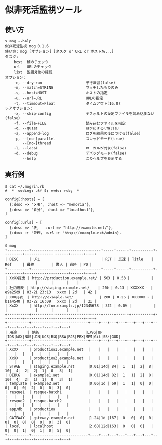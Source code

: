 似非死活監視ツール
==================

使い方
------

    $ mog --help
    似非死活監視 mog 0.1.6
    使い方: mog [オプション] [タスク or URL or ホスト名...]
    タスク:
        host  鯖のチェック
        url   URLのチェック
        list  監視対象の確認
    オプション:
        -n, --dry-run                    予行演習(false)
        -m, --match=STRING               マッチしたもののみ
        -s, --host=HOST                  ホストの指定
        -u, --url=URL                    URLの指定
        -t, --timeout=Float              タイムアウト(16.0)
    レアオプション:
        -x, --skip-config                デフォルトの設定ファイルを読み込まない(false)
        -f, --file=FILE                  読み込むファイルを指定
        -q, --quiet                      静かにする(false)
        -a, --append-log                 ログを結果の後につける(false)
        -p, --[no-]parallel              スレッドモード(true)
            --[no-]thread
        -l, --local                      ローカルが対象(false)
        -d, --debug                      デバッグモード(false)
            --help                       このヘルプを表示する

実行例
------

    $ cat ~/.mogrin.rb
    # -*- coding: utf-8; mode: ruby -*-

    config[:hosts] = [
      {:desc => "メモ", :host => "memoria"},
      {:desc => "自分", :host => "localhost"},
    ]

    config[:urls] = [
      {:desc => "表,   :url => "http://example.net/"},
      {:desc => "管理, :url => "http://example.net/admin},
    ]

    $ mog
    +----------+--------------------------------+-----+------+----------+---------+-------------+------+------+----+
    | DESC     | URL                            | RET | 反速 | Title    | Ref     | 最終        | 書人 | 過時 | PD |
    +----------+--------------------------------+-----+------+----------+---------+-------------+------+------+----+
    | XxXX提出 | http://production.example.net/ | 503 | 0.53 |          |         |             |      |      |    |
    | 社内用表 | http://staging.example.net/    | 200 | 0.13 | XXXXXX - | e9a25d9 | 03-21 23:13 | xxxx | 2d   | 42 |
    | XXX用表  | http://example.net/            | 200 | 0.25 | XXXXXX - | b1a4540 | 03-22 16:09 | xxxx | 2d   | 21 |
    | XxXX     | http://foo.example.jp/12345678 | 302 | 0.09 |          |         |             |      |      |    |
    +----------+--------------------------------+-----+------+----------+---------+-------------+------+------+----+
    +----------+--------------------------+----+---+---+---+---+---+---+---+---+---+---+---+---+---+---+
    | 用途     | 鯖名                     |LAVG|UP |IDS|NGX|NGS|UCN|UCS|RSQ|RSW|RDS|PRX|MEM|Git|SSH|GOD|
    +----------+--------------------------+----+---+---+---+---+---+---+---+---+---+---+---+---+---+---+
    | XxXX     | production1.example.net  |    |   |   |   |   |   |   |   |   |   |   |   |   |   |   |
    | XxXX     | production2.example.net  |    |   |   |   |   |   |   |   |   |   |   |   |   |   |   |
    | STAGE    | staging.example.net      |0.01|14d| 84|  1|  1|  2|  8| 10|  4|  2|  2|  1|  0|  3|  1|
    | DEBUG    | example1.net             |0.01|14d| 82|  1|  1|  2|  8| 10|  4|  2|  1|  1|  0|  3|  1|
    | template | example2.net             |0.06|1d | 69|  1|  1|  0|  0|  0|  0|  0|  2|  0|  0|  3|  0|
    | resque1  | resque-batch1            |    |   |   |   |   |   |   |   |   |   |   |   |   |   |   |
    | resque2  | resque-batch2            |    |   |   |   |   |   |   |   |   |   |   |   |   |   |   |
    | app/db   | production               |    |   |   |   |   |   |   |   |   |   |   |   |   |   |   |
    | GATEWAY  | gateway.example.net      |1.24|1d |167|  0|  0|  0|  0|  0|  0|  0|  0|  0|  0|  3|  0|
    | local    | localhost                |2.68|12d|163|  0|  0|  0|   |  0|  0|  1|  0|  1|  0|  5|  0|
    +----------+--------------------------+----+---+---+---+---+---+---+---+---+---+---+---+---+---+---+
